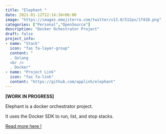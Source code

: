 ```yaml
---
title: "Elephant "
date: 2021-01-12T12:14:34+06:00
image: "https://images.emojiterra.com/twitter/v13.0/512px/1f418.png"
categories: ["Personal","OpenSource"]
description: "Docker Ochestrator Project"
draft: false
project_info:
- name: "Stack"
  icon: "fas fa-layer-group"
  content: "
  . Golang
  <br />
  . Docker"
- name: "Project Link"
  icon: "fas fa-link"
  content: "https://github.com/applinh/elephant"
---
```


**[WORK IN PROGRESS]**

Elephant is a docker orchestrator project.

It uses the Docker SDK to run, list, and stop stacks.

[Read more here !](https://github.com/applinh/elephant)